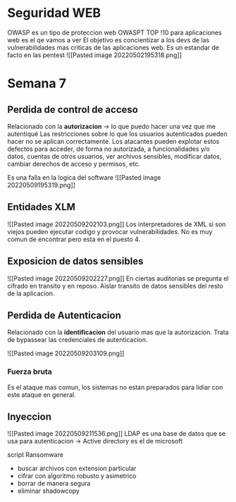 # Seguridad WEB

OWASP es un tipo de proteccion web
OWASPT TOP !10 para aplicaciones web es el qe vamos a ver
El objetivo es concientizar a los devs de las vulnerabilidades mas criticas de las aplicaciones web. 
Es un estandar de facto en las pentest
![[Pasted image 20220502195318.png]]


# Semana 7

## Perdida de control de acceso
Relacionado con la **autorizacion** -> lo que puedo hacer una vez que me autentiqué
Las restricciones sobre lo que los usuarios autenticados pueden hacer no se aplican correctamente. Los atacantes pueden explotar estos defectos para acceder, de forma no autorizada, a funcionalidades y/o datos, cuentas de otros usuarios, ver archivos sensibles, modificar datos, cambiar derechos de acceso y permisos, etc.

Es una falla en la logica del software
![[Pasted image 20220509195319.png]]
## Entidades XLM
![[Pasted image 20220509202103.png]]
Los interpretadores de XML si son viejos pueden ejecutar codigo y provocar vulnerabilidades. 
No es muy comun de encontrar pero esta en el puesto 4.
## Exposicion de datos sensibles
![[Pasted image 20220509202227.png]]
En ciertas auditorias se pregunta el cifrado en transito y en reposo. 
Aislar transito de datos sensibles del resto de la aplicacion.
## Perdida de Autenticacion
Relacionado con la **identificacion** del usuario mas que la autorizacion. Trata de bypassear las credenciales de autenticacion.

![[Pasted image 20220509203109.png]]
### Fuerza bruta
Es el ataque mas comun, los sistemas no estan preparados para lidiar con este ataque en general.

## Inyeccion
![[Pasted image 20220509211536.png]]
LDAP es una base de datos que se usa para autenticacion -> Active directory es el de microsoft


script Ransomware

- buscar archivos con  extension particular
- cifrar con algoritmo robusto y asimetrico
- borrar de manera segura
- eliminar shadowcopy